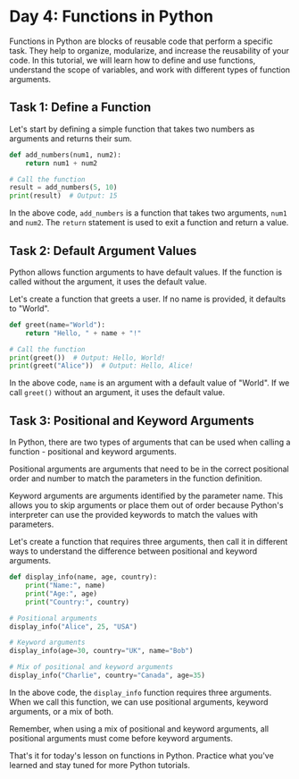 # Day 4: Functions in Python

Functions in Python are blocks of reusable code that perform a specific task. They help to organize, modularize, and increase the reusability of your code. In this tutorial, we will learn how to define and use functions, understand the scope of variables, and work with different types of function arguments.

## Task 1: Define a Function

Let's start by defining a simple function that takes two numbers as arguments and returns their sum.

```python
def add_numbers(num1, num2):
    return num1 + num2

# Call the function
result = add_numbers(5, 10)
print(result)  # Output: 15
```

In the above code, `add_numbers` is a function that takes two arguments, `num1` and `num2`. The `return` statement is used to exit a function and return a value.

## Task 2: Default Argument Values

Python allows function arguments to have default values. If the function is called without the argument, it uses the default value.

Let's create a function that greets a user. If no name is provided, it defaults to "World".

```python
def greet(name="World"):
    return "Hello, " + name + "!"

# Call the function
print(greet())  # Output: Hello, World!
print(greet("Alice"))  # Output: Hello, Alice!
```

In the above code, `name` is an argument with a default value of "World". If we call `greet()` without an argument, it uses the default value.

## Task 3: Positional and Keyword Arguments

In Python, there are two types of arguments that can be used when calling a function - positional and keyword arguments.

Positional arguments are arguments that need to be in the correct positional order and number to match the parameters in the function definition.

Keyword arguments are arguments identified by the parameter name. This allows you to skip arguments or place them out of order because Python's interpreter can use the provided keywords to match the values with parameters.

Let's create a function that requires three arguments, then call it in different ways to understand the difference between positional and keyword arguments.

```python
def display_info(name, age, country):
    print("Name:", name)
    print("Age:", age)
    print("Country:", country)

# Positional arguments
display_info("Alice", 25, "USA")

# Keyword arguments
display_info(age=30, country="UK", name="Bob")

# Mix of positional and keyword arguments
display_info("Charlie", country="Canada", age=35)
```

In the above code, the `display_info` function requires three arguments. When we call this function, we can use positional arguments, keyword arguments, or a mix of both.

Remember, when using a mix of positional and keyword arguments, all positional arguments must come before keyword arguments.

That's it for today's lesson on functions in Python. Practice what you've learned and stay tuned for more Python tutorials.